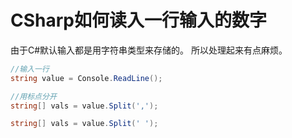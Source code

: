 # CSharp如何读入一行输入的数字

由于C#默认输入都是用字符串类型来存储的。
所以处理起来有点麻烦。

```csharp
//输入一行
string value = Console.ReadLine();

//用标点分开
string[] vals = value.Split(',');

string[] vals = value.Split(' ');
```
